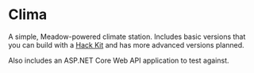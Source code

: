 # Clima

A simple, Meadow-powered climate station. Includes basic versions that you can build with a [Hack Kit](https://store.wildernesslabs.co/collections/frontpage/products/meadow-f7-micro-development-board-w-hack-kit-pro) and has more advanced versions planned.

Also includes an ASP.NET Core Web API application to test against.

